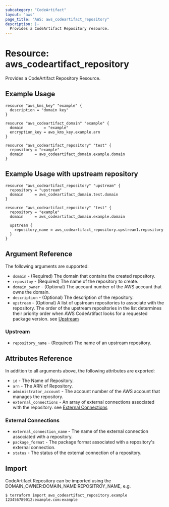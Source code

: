 ```yaml
---
subcategory: "CodeArtifact"
layout: "aws"
page_title: "AWS: aws_codeartifact_repository"
description: |-
  Provides a CodeArtifact Repository resource.
---
```


# Resource: aws_codeartifact_repository

Provides a CodeArtifact Repository Resource.

## Example Usage

```hcl
resource "aws_kms_key" "example" {
  description = "domain key"
}

resource "aws_codeartifact_domain" "example" {
  domain         = "example"
  encryption_key = aws_kms_key.example.arn
}

resource "aws_codeartifact_repository" "test" {
  repository = "example"
  domain     = aws_codeartifact_domain.example.domain
}
```

## Example Usage with upstream repository

```hcl
resource "aws_codeartifact_repository" "upstream" {
  repository = "upstream"
  domain     = aws_codeartifact_domain.test.domain
}

resource "aws_codeartifact_repository" "test" {
  repository = "example"
  domain     = aws_codeartifact_domain.example.domain

  upstream {
    repository_name = aws_codeartifact_repository.upstream1.repository
  }
}
```

## Argument Reference

The following arguments are supported:

* `domain` - (Required) The domain that contains the created repository.
* `repositoy` - (Required) The name of the repository to create.
* `domain_owner` - (Optional) The account number of the AWS account that owns the domain.
* `description` - (Optional) The description of the repository.
* `upstream` - (Optional) A list of upstream repositories to associate with the repository. The order of the upstream repositories in the list determines their priority order when AWS CodeArtifact looks for a requested package version. see [Upstream](#upstream)

### Upstream

* `repository_name` - (Required) The name of an upstream repository.

## Attributes Reference

In addition to all arguments above, the following attributes are exported:

* `id` - The Name of Repository.
* `arn` - The ARN of Repository.
* `administrator_account` - The account number of the AWS account that manages the repository.
* `external_connections` - An array of external connections associated with the repository. see [External Connections](#external-connections)

### External Connections

* `external_connection_name` - The name of the external connection associated with a repository.
* `package_format` - The package format associated with a repository's external connection.
* `status` - The status of the external connection of a repository.

## Import

CodeArtifact Repository can be imported using the DOMAIN_OWNER:DOMAIN_NAME:REPOSITROY_NAME, e.g.

```
$ terraform import aws_codeartifact_repository.example 123456789012:example.com:example
```
